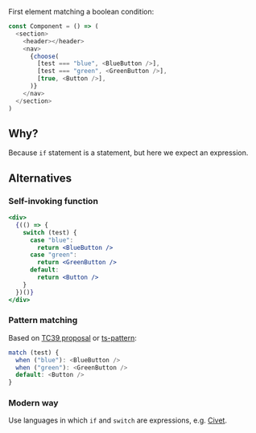 First element matching a boolean condition:

```ts
const Component = () => (
  <section>
    <header></header>
    <nav>
      {choose(
        [test === "blue", <BlueButton />],
        [test === "green", <GreenButton />],
        [true, <Button />],
      )}
    </nav>
  </section>
)
```

## Why?

Because `if` statement is a statement, but here we expect an expression.

## Alternatives

### Self-invoking function

```jsx
<div>
  {(() => {
    switch (test) {
      case "blue":
        return <BlueButton />
      case "green":
        return <GreenButton />
      default:
        return <Button />
    }
  })()}
</div>
```

### Pattern matching

Based on [TC39 proposal](https://github.com/tc39/proposal-pattern-matching) or [ts-pattern](https://github.com/gvergnaud/ts-pattern):

```js
match (test) {
  when ("blue"): <BlueButton />
  when ("green"): <GreenButton />
  default: <Button />
}
```

### Modern way

Use languages in which `if` and `switch` are expressions, e.g. [Civet](https://github.com/DanielXMoore/Civet).

